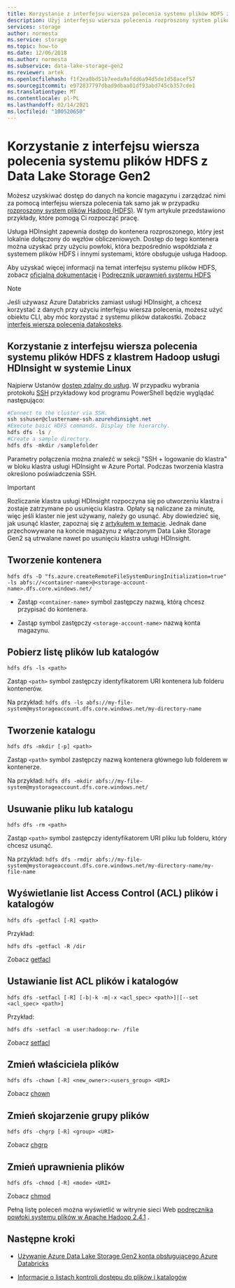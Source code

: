 ```yaml
---
title: Korzystanie z interfejsu wiersza polecenia systemu plików HDFS z Azure Data Lake Storage Gen2
description: Użyj interfejsu wiersza polecenia rozproszony system plików Hadoop (HDFS) dla Azure Data Lake Storage Gen2. Utwórz kontener, uzyskaj listę plików lub katalogów i nie tylko.
services: storage
author: normesta
ms.service: storage
ms.topic: how-to
ms.date: 12/06/2018
ms.author: normesta
ms.subservice: data-lake-storage-gen2
ms.reviewer: artek
ms.openlocfilehash: f1f2ea8bd51b7eeda9afdd6a94d5de1d58acef57
ms.sourcegitcommit: e972837797dbad9dbaa01df93abd745cb357cde1
ms.translationtype: MT
ms.contentlocale: pl-PL
ms.lasthandoff: 02/14/2021
ms.locfileid: "100520650"
---
```

# <a name="using-the-hdfs-cli-with-data-lake-storage-gen2"></a>Korzystanie z interfejsu wiersza polecenia systemu plików HDFS z Data Lake Storage Gen2

Możesz uzyskiwać dostęp do danych na koncie magazynu i zarządzać nimi za pomocą interfejsu wiersza polecenia tak samo jak w przypadku [rozproszony system plików Hadoop (HDFS)](https://hadoop.apache.org/docs/current/hadoop-project-dist/hadoop-hdfs/HdfsDesign.html). W tym artykule przedstawiono przykłady, które pomogą Ci rozpocząć pracę.

Usługa HDInsight zapewnia dostęp do kontenera rozproszonego, który jest lokalnie dołączony do węzłów obliczeniowych. Dostęp do tego kontenera można uzyskać przy użyciu powłoki, która bezpośrednio współdziała z systemem plików HDFS i innymi systemami, które obsługuje usługa Hadoop.

Aby uzyskać więcej informacji na temat interfejsu systemu plików HDFS, zobacz [oficjalną dokumentację](https://hadoop.apache.org/docs/r2.4.1/hadoop-project-dist/hadoop-common/FileSystemShell.html) i [Podręcznik uprawnień systemu HDFS](https://hadoop.apache.org/docs/current/hadoop-project-dist/hadoop-hdfs/HdfsPermissionsGuide.html)

>[!NOTE]
>Jeśli używasz Azure Databricks zamiast usługi HDInsight, a chcesz korzystać z danych przy użyciu interfejsu wiersza polecenia, możesz użyć obiektu CLI, aby móc korzystać z systemu plików datakostki. Zobacz [interfejs wiersza polecenia datakosteks](/azure/databricks/dev-tools/cli/).

## <a name="use-the-hdfs-cli-with-an-hdinsight-hadoop-cluster-on-linux"></a>Korzystanie z interfejsu wiersza polecenia systemu plików HDFS z klastrem Hadoop usługi HDInsight w systemie Linux

Najpierw Ustanów [dostęp zdalny do usług](../../hdinsight/hdinsight-hadoop-linux-information.md#remote-access-to-services). W przypadku wybrania protokołu [SSH](../../hdinsight/hdinsight-hadoop-linux-use-ssh-unix.md) przykładowy kod programu PowerShell będzie wyglądać następująco:

```powershell
#Connect to the cluster via SSH.
ssh sshuser@clustername-ssh.azurehdinsight.net
#Execute basic HDFS commands. Display the hierarchy.
hdfs dfs -ls /
#Create a sample directory.
hdfs dfs -mkdir /samplefolder
```
Parametry połączenia można znaleźć w sekcji "SSH + logowanie do klastra" w bloku klastra usługi HDInsight w Azure Portal. Podczas tworzenia klastra określono poświadczenia SSH.

>[!IMPORTANT]
>Rozliczanie klastra usługi HDInsight rozpoczyna się po utworzeniu klastra i zostaje zatrzymane po usunięciu klastra. Opłaty są naliczane za minutę, więc jeśli klaster nie jest używany, należy go usunąć. Aby dowiedzieć się, jak usunąć klaster, zapoznaj się z [artykułem w temacie](../../hdinsight/hdinsight-delete-cluster.md). Jednak dane przechowywane na koncie magazynu z włączonym Data Lake Storage Gen2 są utrwalane nawet po usunięciu klastra usługi HDInsight.

## <a name="create-a-container"></a>Tworzenie kontenera

`hdfs dfs -D "fs.azure.createRemoteFileSystemDuringInitialization=true" -ls abfs://<container-name>@<storage-account-name>.dfs.core.windows.net/`

* Zastąp `<container-name>` symbol zastępczy nazwą, którą chcesz przypisać do kontenera.

* Zastąp symbol zastępczy `<storage-account-name>` nazwą konta magazynu.

## <a name="get-a-list-of-files-or-directories"></a>Pobierz listę plików lub katalogów

`hdfs dfs -ls <path>`

Zastąp `<path>` symbol zastępczy identyfikatorem URI kontenera lub folderu kontenerów.

Na przykład: `hdfs dfs -ls abfs://my-file-system@mystorageaccount.dfs.core.windows.net/my-directory-name`

## <a name="create-a-directory"></a>Tworzenie katalogu

`hdfs dfs -mkdir [-p] <path>`

Zastąp `<path>` symbol zastępczy nazwą kontenera głównego lub folderem w kontenerze.

Na przykład: `hdfs dfs -mkdir abfs://my-file-system@mystorageaccount.dfs.core.windows.net/`

## <a name="delete-a-file-or-directory"></a>Usuwanie pliku lub katalogu

`hdfs dfs -rm <path>`

Zastąp `<path>` symbol zastępczy identyfikatorem URI pliku lub folderu, który chcesz usunąć.

Na przykład: `hdfs dfs -rmdir abfs://my-file-system@mystorageaccount.dfs.core.windows.net/my-directory-name/my-file-name`

## <a name="display-the-access-control-lists-acls-of-files-and-directories"></a>Wyświetlanie list Access Control (ACL) plików i katalogów

`hdfs dfs -getfacl [-R] <path>`

Przykład:

`hdfs dfs -getfacl -R /dir`

Zobacz [getfacl](https://hadoop.apache.org/docs/r2.4.1/hadoop-project-dist/hadoop-common/FileSystemShell.html#getfacl)

## <a name="set-acls-of-files-and-directories"></a>Ustawianie list ACL plików i katalogów

`hdfs dfs -setfacl [-R] [-b|-k -m|-x <acl_spec> <path>]|[--set <acl_spec> <path>]`

Przykład:

`hdfs dfs -setfacl -m user:hadoop:rw- /file`

Zobacz [setfacl](https://hadoop.apache.org/docs/r2.4.1/hadoop-project-dist/hadoop-common/FileSystemShell.html#setfacl)

## <a name="change-the-owner-of-files"></a>Zmień właściciela plików

`hdfs dfs -chown [-R] <new_owner>:<users_group> <URI>`

Zobacz [chown](https://hadoop.apache.org/docs/r2.4.1/hadoop-project-dist/hadoop-common/FileSystemShell.html#chown)

## <a name="change-group-association-of-files"></a>Zmień skojarzenie grupy plików

`hdfs dfs -chgrp [-R] <group> <URI>`

Zobacz [chgrp](https://hadoop.apache.org/docs/r2.4.1/hadoop-project-dist/hadoop-common/FileSystemShell.html#chgrp)

## <a name="change-the-permissions-of-files"></a>Zmień uprawnienia plików

`hdfs dfs -chmod [-R] <mode> <URI>`

Zobacz [chmod](https://hadoop.apache.org/docs/r2.4.1/hadoop-project-dist/hadoop-common/FileSystemShell.html#chmod)

Pełną listę poleceń można wyświetlić w witrynie sieci Web [podręcznika powłoki systemu plików w Apache Hadoop 2.4.1](https://hadoop.apache.org/docs/r2.4.1/hadoop-project-dist/hadoop-common/FileSystemShell.html) .

## <a name="next-steps"></a>Następne kroki

* [Używanie Azure Data Lake Storage Gen2 konta obsługującego Azure Databricks](./data-lake-storage-quickstart-create-databricks-account.md)

* [Informacje o listach kontroli dostępu do plików i katalogów](./data-lake-storage-access-control.md)